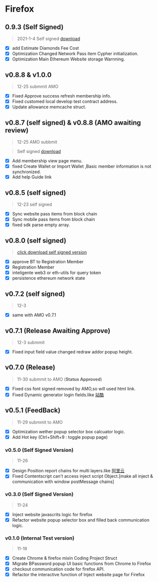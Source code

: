 # Firefox

## 0.9.3 (Self Signed)

> 2021-1-4
> Self signed [download](https://github.com/lanui/BPassword/releases/download/v0.9.3/bpassword-0.9.3-an+fx.xpi)

- [x] add Estimate Diamonds Fee Cost
- [x] Optimization Changed Network Pass item Cypher initialization.
- [x] Optimization Main Ethereum Website storage Warnning.

## v0.8.8 & v1.0.0

> 12-25 submmit AMO

- [x] Fixed Approve success refresh membership info.
- [x] Fixed customed local develop test contract address.
- [x] Update allowance memcache struct.

## v0.8.7 (**self signed**) & v0.8.8 (AMO awaiting review)

> 12-25 AMO subbmit

> Self signed [download](https://github.com/lanui/BPassword/releases/download/v0.8.7/bpassword-0.8.7-an+fx.xpi)

- [x] Add membership view page menu.
- [x] fixed Create Wallet or Import Wallet ,Basic member information is not synchronized.
- [x] Add help Guide link

## v0.8.5 (**self signed**)

> 12-23 self signed

- [x] Sync website pass items from block chain
- [x] Sync mobile pass items from block chain
- [x] fixed sdk parse empty array.

## v0.8.0 (**self signed**)

> [click download self signed version](https://github.com/lanui/BPassword/releases/download/v0.8.0/bpassword-0.8.0-an+fx.xpi)

- [x] approve BT to Registration Member
- [x] Registration Member
- [x] inteligente web3 or eth-utils for query token
- [x] persistence ethereum network state

## v0.7.2 (**self signed**)

> 12-3

- [x] same with AMO v0.7.1

## v0.7.1 (**Release Awaiting Approve**)

> 12-3 submmit

- [x] Fixed input field value changed redraw addor popup height.

## v0.7.0 (**Release**)

> 11-30 submmit to AMO (**Status Approved**)

- [x] Fixed css font signed removed by AMO,so will used html link.
- [x] Fixed Dynamic generator login fields.like [站酷](https://passport.zcool.com.cn/loginApp.do?appId=1006&cback=https://www.zcool.com.cn/u/19233031)

## v0.5.1 (**FeedBack**)

> 11-29 submmit to AMO

- [x] Optimization wether popup selector box calcuator logic.
- [x] Add Hot key (Ctrl+Shift+9 : toggle popup page)

### v0.5.0 (Self Signed Version)

> 11-26

- [x] Design Position report chains for multi layers.like [阿里云](https://account.aliyun.com/login/qr_login.htm)
- [x] Fixed Contentscript can't access inject script Object.[make all inject & communication with window postMessage chains]

### v0.3.0 (Self Signed Version)

> 11-24

- [x] Inject website javascrits logic for firefox
- [x] Refactor website popup selector box and filled back communication logic.

### v0.1.0 (Internal Test version)

> 11-19

- [x] Create Chrome & firefox mixin Coding Project Struct
- [x] Migrate BPassword popup UI basic functions from Chrome to Firefox
- [x] checkout communication code for firefox API.
- [x] Refactor the interactive function of Inject website page for Firefox

